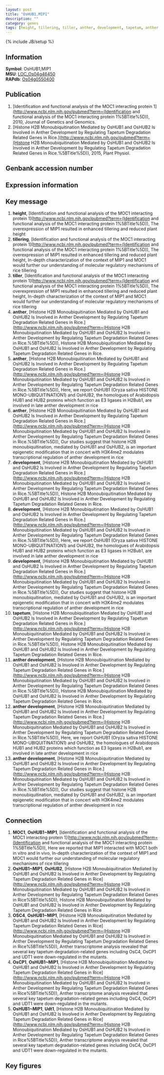 ```yaml
---
layout: post
title: "OsHUB1,MIP1"
description: ""
category: genes
tags: [height, tillering, tiller, anther, development, tapetum, anther development, Gene]
---
```

{% include JB/setup %}

## Information
__Symbol__: OsHUB1,MIP1  
__MSU__: [LOC_Os04g46450](http://rice.plantbiology.msu.edu/cgi-bin/ORF_infopage.cgi?orf=LOC_Os04g46450)  
__RAPdb__: [Os04g0550400](http://rapdb.dna.affrc.go.jp/viewer/gbrowse_details/irgsp1?name=Os04g0550400)  

## Publication
1. [Identification and functional analysis of the MOC1 interacting protein 1](http://www.ncbi.nlm.nih.gov/pubmed?term=(Identification and functional analysis of the MOC1 interacting protein 1%5BTitle%5D)), 2010, Journal of Genetics and Genomics.
2. [Histone H2B Monoubiquitination Mediated by OsHUB1 and OsHUB2 Is Involved in Anther Development by Regulating Tapetum Degradation Related Genes in Rice.](http://www.ncbi.nlm.nih.gov/pubmed?term=(Histone H2B Monoubiquitination Mediated by OsHUB1 and OsHUB2 Is Involved in Anther Development by Regulating Tapetum Degradation Related Genes in Rice.%5BTitle%5D)), 2015, Plant Physiol.

## Genbank accession number

## Expression information

## Key message
1. __height__, [Identification and functional analysis of the MOC1 interacting protein 1](http://www.ncbi.nlm.nih.gov/pubmed?term=(Identification and functional analysis of the MOC1 interacting protein 1%5BTitle%5D)),  The overexpression of MIP1 resulted in enhanced tillering and reduced plant height
2. __tillering__, [Identification and functional analysis of the MOC1 interacting protein 1](http://www.ncbi.nlm.nih.gov/pubmed?term=(Identification and functional analysis of the MOC1 interacting protein 1%5BTitle%5D)),  The overexpression of MIP1 resulted in enhanced tillering and reduced plant height, In-depth characterization of the context of MIP1 and MOC1 would further our understanding of molecular regulatory mechanisms of rice tillering
3. __tiller__, [Identification and functional analysis of the MOC1 interacting protein 1](http://www.ncbi.nlm.nih.gov/pubmed?term=(Identification and functional analysis of the MOC1 interacting protein 1%5BTitle%5D)),  The overexpression of MIP1 resulted in enhanced tillering and reduced plant height, In-depth characterization of the context of MIP1 and MOC1 would further our understanding of molecular regulatory mechanisms of rice tillering
4. __anther__, [Histone H2B Monoubiquitination Mediated by OsHUB1 and OsHUB2 Is Involved in Anther Development by Regulating Tapetum Degradation Related Genes in Rice.](http://www.ncbi.nlm.nih.gov/pubmed?term=(Histone H2B Monoubiquitination Mediated by OsHUB1 and OsHUB2 Is Involved in Anther Development by Regulating Tapetum Degradation Related Genes in Rice.%5BTitle%5D)), Histone H2B Monoubiquitination Mediated by OsHUB1 and OsHUB2 Is Involved in Anther Development by Regulating Tapetum Degradation Related Genes in Rice.
5. __anther__, [Histone H2B Monoubiquitination Mediated by OsHUB1 and OsHUB2 Is Involved in Anther Development by Regulating Tapetum Degradation Related Genes in Rice.](http://www.ncbi.nlm.nih.gov/pubmed?term=(Histone H2B Monoubiquitination Mediated by OsHUB1 and OsHUB2 Is Involved in Anther Development by Regulating Tapetum Degradation Related Genes in Rice.%5BTitle%5D)),  Here, we report OsHUB1 (Oryza sativa HISTONE MONO-UBIQUITINATION1) and OsHUB2, the homologues of Arabidopsis HUB1 and HUB2 proteins which function as E3 ligases in H2Bub1, are involved in late anther development in rice
6. __anther__, [Histone H2B Monoubiquitination Mediated by OsHUB1 and OsHUB2 Is Involved in Anther Development by Regulating Tapetum Degradation Related Genes in Rice.](http://www.ncbi.nlm.nih.gov/pubmed?term=(Histone H2B Monoubiquitination Mediated by OsHUB1 and OsHUB2 Is Involved in Anther Development by Regulating Tapetum Degradation Related Genes in Rice.%5BTitle%5D)),  Our studies suggest that histone H2B monoubiquitination, mediated by OsHUB1 and OsHUB2, is an important epigenetic modification that in concert with H3K4me2 modulates transcriptional regulation of anther development in rice
7. __development__, [Histone H2B Monoubiquitination Mediated by OsHUB1 and OsHUB2 Is Involved in Anther Development by Regulating Tapetum Degradation Related Genes in Rice.](http://www.ncbi.nlm.nih.gov/pubmed?term=(Histone H2B Monoubiquitination Mediated by OsHUB1 and OsHUB2 Is Involved in Anther Development by Regulating Tapetum Degradation Related Genes in Rice.%5BTitle%5D)), Histone H2B Monoubiquitination Mediated by OsHUB1 and OsHUB2 Is Involved in Anther Development by Regulating Tapetum Degradation Related Genes in Rice.
8. __development__, [Histone H2B Monoubiquitination Mediated by OsHUB1 and OsHUB2 Is Involved in Anther Development by Regulating Tapetum Degradation Related Genes in Rice.](http://www.ncbi.nlm.nih.gov/pubmed?term=(Histone H2B Monoubiquitination Mediated by OsHUB1 and OsHUB2 Is Involved in Anther Development by Regulating Tapetum Degradation Related Genes in Rice.%5BTitle%5D)),  Here, we report OsHUB1 (Oryza sativa HISTONE MONO-UBIQUITINATION1) and OsHUB2, the homologues of Arabidopsis HUB1 and HUB2 proteins which function as E3 ligases in H2Bub1, are involved in late anther development in rice
9. __development__, [Histone H2B Monoubiquitination Mediated by OsHUB1 and OsHUB2 Is Involved in Anther Development by Regulating Tapetum Degradation Related Genes in Rice.](http://www.ncbi.nlm.nih.gov/pubmed?term=(Histone H2B Monoubiquitination Mediated by OsHUB1 and OsHUB2 Is Involved in Anther Development by Regulating Tapetum Degradation Related Genes in Rice.%5BTitle%5D)),  Our studies suggest that histone H2B monoubiquitination, mediated by OsHUB1 and OsHUB2, is an important epigenetic modification that in concert with H3K4me2 modulates transcriptional regulation of anther development in rice
10. __tapetum__, [Histone H2B Monoubiquitination Mediated by OsHUB1 and OsHUB2 Is Involved in Anther Development by Regulating Tapetum Degradation Related Genes in Rice.](http://www.ncbi.nlm.nih.gov/pubmed?term=(Histone H2B Monoubiquitination Mediated by OsHUB1 and OsHUB2 Is Involved in Anther Development by Regulating Tapetum Degradation Related Genes in Rice.%5BTitle%5D)), Histone H2B Monoubiquitination Mediated by OsHUB1 and OsHUB2 Is Involved in Anther Development by Regulating Tapetum Degradation Related Genes in Rice.
11. __anther development__, [Histone H2B Monoubiquitination Mediated by OsHUB1 and OsHUB2 Is Involved in Anther Development by Regulating Tapetum Degradation Related Genes in Rice.](http://www.ncbi.nlm.nih.gov/pubmed?term=(Histone H2B Monoubiquitination Mediated by OsHUB1 and OsHUB2 Is Involved in Anther Development by Regulating Tapetum Degradation Related Genes in Rice.%5BTitle%5D)), Histone H2B Monoubiquitination Mediated by OsHUB1 and OsHUB2 Is Involved in Anther Development by Regulating Tapetum Degradation Related Genes in Rice.
12. __anther development__, [Histone H2B Monoubiquitination Mediated by OsHUB1 and OsHUB2 Is Involved in Anther Development by Regulating Tapetum Degradation Related Genes in Rice.](http://www.ncbi.nlm.nih.gov/pubmed?term=(Histone H2B Monoubiquitination Mediated by OsHUB1 and OsHUB2 Is Involved in Anther Development by Regulating Tapetum Degradation Related Genes in Rice.%5BTitle%5D)),  Here, we report OsHUB1 (Oryza sativa HISTONE MONO-UBIQUITINATION1) and OsHUB2, the homologues of Arabidopsis HUB1 and HUB2 proteins which function as E3 ligases in H2Bub1, are involved in late anther development in rice
13. __anther development__, [Histone H2B Monoubiquitination Mediated by OsHUB1 and OsHUB2 Is Involved in Anther Development by Regulating Tapetum Degradation Related Genes in Rice.](http://www.ncbi.nlm.nih.gov/pubmed?term=(Histone H2B Monoubiquitination Mediated by OsHUB1 and OsHUB2 Is Involved in Anther Development by Regulating Tapetum Degradation Related Genes in Rice.%5BTitle%5D)),  Our studies suggest that histone H2B monoubiquitination, mediated by OsHUB1 and OsHUB2, is an important epigenetic modification that in concert with H3K4me2 modulates transcriptional regulation of anther development in rice

## Connection
1. __MOC1__, __OsHUB1~MIP1__, [Identification and functional analysis of the MOC1 interacting protein 1](http://www.ncbi.nlm.nih.gov/pubmed?term=(Identification and functional analysis of the MOC1 interacting protein 1%5BTitle%5D)),  Here we reported that MIP1 interacted with MOC1 both in vitro and in vivo, In-depth characterization of the context of MIP1 and MOC1 would further our understanding of molecular regulatory mechanisms of rice tillering
2. __OsHUB1~MIP1__, __OsHUB2__, [Histone H2B Monoubiquitination Mediated by OsHUB1 and OsHUB2 Is Involved in Anther Development by Regulating Tapetum Degradation Related Genes in Rice](http://www.ncbi.nlm.nih.gov/pubmed?term=(Histone H2B Monoubiquitination Mediated by OsHUB1 and OsHUB2 Is Involved in Anther Development by Regulating Tapetum Degradation Related Genes in Rice%5BTitle%5D)), Histone H2B Monoubiquitination Mediated by OsHUB1 and OsHUB2 Is Involved in Anther Development by Regulating Tapetum Degradation Related Genes in Rice
3. __OSC4__, __OsHUB1~MIP1__, [Histone H2B Monoubiquitination Mediated by OsHUB1 and OsHUB2 Is Involved in Anther Development by Regulating Tapetum Degradation Related Genes in Rice](http://www.ncbi.nlm.nih.gov/pubmed?term=(Histone H2B Monoubiquitination Mediated by OsHUB1 and OsHUB2 Is Involved in Anther Development by Regulating Tapetum Degradation Related Genes in Rice%5BTitle%5D)), Anther transcriptome analysis revealed that several key tapetum degradation-related genes including OsC4, OsCP1 and UDT1 were down-regulated in the mutants.
4. __OsCP1__, __OsHUB1~MIP1__, [Histone H2B Monoubiquitination Mediated by OsHUB1 and OsHUB2 Is Involved in Anther Development by Regulating Tapetum Degradation Related Genes in Rice](http://www.ncbi.nlm.nih.gov/pubmed?term=(Histone H2B Monoubiquitination Mediated by OsHUB1 and OsHUB2 Is Involved in Anther Development by Regulating Tapetum Degradation Related Genes in Rice%5BTitle%5D)), Anther transcriptome analysis revealed that several key tapetum degradation-related genes including OsC4, OsCP1 and UDT1 were down-regulated in the mutants.
5. __OsHUB1~MIP1__, __Udt1__, [Histone H2B Monoubiquitination Mediated by OsHUB1 and OsHUB2 Is Involved in Anther Development by Regulating Tapetum Degradation Related Genes in Rice](http://www.ncbi.nlm.nih.gov/pubmed?term=(Histone H2B Monoubiquitination Mediated by OsHUB1 and OsHUB2 Is Involved in Anther Development by Regulating Tapetum Degradation Related Genes in Rice%5BTitle%5D)), Anther transcriptome analysis revealed that several key tapetum degradation-related genes including OsC4, OsCP1 and UDT1 were down-regulated in the mutants.

## Key figures



